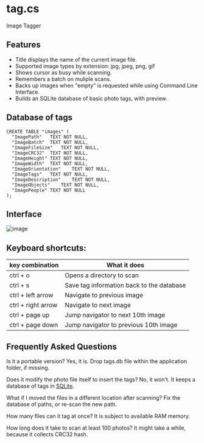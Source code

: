 # tag.cs
Image Tagger

## Features
* Title displays the name of the current image file.
* Supported image types by extension: jpg, jpeg, png, gif
* Shows cursor as busy while scanning.
* Remembers a batch on muliple scans.
* Backs up images when "empty" is requested while using Command Line Interface.
* Builds an SQLite database of basic photo tags, with preview.

## Database of tags

```
CREATE TABLE "images" (
  "ImagePath"	TEXT NOT NULL,
  "ImageBatch"	TEXT NOT NULL,
  "ImageFileSize"	TEXT NOT NULL,
  "ImageCRC32"	TEXT NOT NULL,
  "ImageHeight"	TEXT NOT NULL,
  "ImageWidth"	TEXT NOT NULL,
  "ImageOrientation"	TEXT NOT NULL,
  "ImageTags"	TEXT NOT NULL,
  "ImageDescription"	TEXT NOT NULL,
  "ImageObjects"	TEXT NOT NULL,
  "ImagePeople"	TEXT NOT NULL
);
```

## Interface

![image](https://github.com/anytizer/tag.cs/assets/5563341/2d6de159-8448-4e29-acf2-7057e536a3f9)

## Keyboard shortcuts:

key combination      | What it does
---------------------|--------------
ctrl + o             | Opens a directory to scan
ctrl + s             | Save tag information back to the database
ctrl + left arrow    | Navigate to previous image
ctrl + right arrow   | Navigate to next image
ctrl + page up       | Jump navigator to next 10th image
ctrl + page down     | Jump navigator to previous 10th image

## Frequently Asked Questions

Is it a portable version? Yes, it is. Drop tags.db file within the application folder, if missing.

Does it modify the photo file itself to insert the tags? No, it won't. It keeps a database of tags in [SQLite](tags.db).

What if I moved the files in a different location after scanning? Fix the database of paths, or re-scan the new path.

How many files can it tag at once? It is subject to available RAM memory.

How long does it take to scan at least 100 photos? It might take a while, because it collects CRC32 hash.

